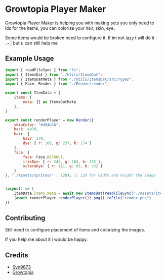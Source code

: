 # Growtopia Player Maker

Growtopia Player Maker is helping you with making sets you only need to ids for the items, you can colorize your hair, skin, eye.

Some items would be broken need to configure it.
If im not lazy i will do it -_- | 
but u can still help me

## Example Usage

```javascript
import { readFileSync } from "fs";
import { ItemsDat } from "./Utils/ItemsDat";
import { ItemsDatMeta } from "./Utils/ItemsDat/src/Types";
import { Face, Render } from "./Render/render";

export const ItemData = {
    items: {
        meta: {} as ItemsDatMeta
    },
}

export const renderPlayer = new Render({
    skinColor: "#d54b2b",
    back: 4970,
    hair: {
        hair: 270,
        dye: { r: 166, g: 237, b: 174 }
    },
    face: {
        face: Face.DEFAULT,
        irisDye: { r: 242, g: 104, b: 235 },
        scleraDye: { r: 111, g: 95, b: 232 }
    }
}, "./Assets/sprites/" , 128); // 128 for width and height the image


(async() => {
    ItemData.items.meta = await new ItemsDat(readFileSync("./Assets/items.dat")).decode();
    (await renderPlayer.renderPlayer()).png().toFile("render.png")
})

```

## Contributing

Still need to configure placement of items and colorizing the images.

If you help me about it i would be happy.


## Credits

- [Syn9673](https://github.com/Syn9673)
- [Growtopia](https://growtopiagame.com)